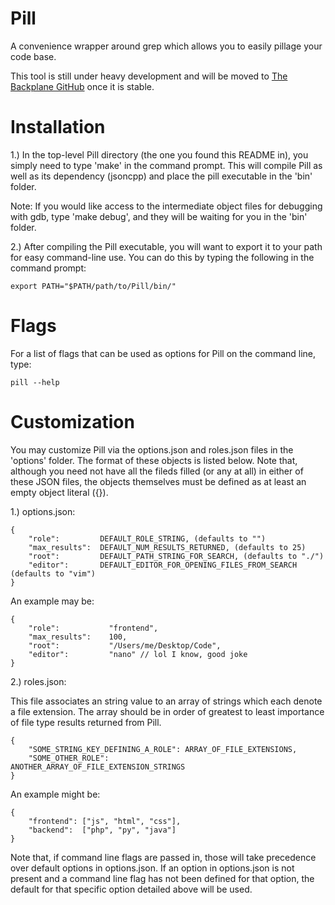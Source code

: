 Pill
====

A convenience wrapper around grep which allows you to easily pillage your code base.

This tool is still under heavy development and will be moved to [The Backplane GitHub](https://github.com/Backplane) once it is stable.

Installation
============

1.) In the top-level Pill directory (the one you found this README in),
you simply need to type 'make' in the command prompt. This will compile
Pill as well as its dependency (jsoncpp) and place the pill executable
in the 'bin' folder.

Note: If you would like access to the intermediate object files for
debugging with gdb, type 'make debug', and they will be waiting for
you in the 'bin' folder.

2.) After compiling the Pill executable, you will want to export it to
your path for easy command-line use. You can do this by typing the
following in the command prompt:

    export PATH="$PATH/path/to/Pill/bin/"

Flags
=====

For a list of flags that can be used as options for Pill on the command
line, type:

    pill --help

Customization
=============

You may customize Pill via the options.json and roles.json files in
the 'options' folder. The format of these objects is listed below. Note
that, although you need not have all the fileds filled (or any at all)
in either of these JSON files, the objects themselves must be defined
as at least an empty object literal ({}).

1.) options.json:

    {
        "role":         DEFAULT_ROLE_STRING, (defaults to "")
        "max_results":  DEFAULT_NUM_RESULTS_RETURNED, (defaults to 25)
        "root":         DEFAULT_PATH_STRING_FOR_SEARCH, (defaults to "./")
        "editor":       DEFAULT_EDITOR_FOR_OPENING_FILES_FROM_SEARCH (defaults to "vim")
    }

An example may be:

    {
        "role":           "frontend",
        "max_results":    100,
        "root":           "/Users/me/Desktop/Code",
        "editor":         "nano" // lol I know, good joke
    }

2.) roles.json:

This file associates an string value to an array of strings which each
denote a file extension. The array should be in order of greatest to least
importance of file type results returned from Pill.

    {
        "SOME_STRING_KEY_DEFINING_A_ROLE": ARRAY_OF_FILE_EXTENSIONS,
        "SOME_OTHER_ROLE":                 ANOTHER_ARRAY_OF_FILE_EXTENSION_STRINGS
    }

An example might be:

    {
        "frontend": ["js", "html", "css"],
        "backend":  ["php", "py", "java"]
    }

Note that, if command line flags are passed in, those will take precedence
over default options in options.json. If an option in options.json is not
present and a command line flag has not been defined for that option, the
default for that specific option detailed above will be used.
